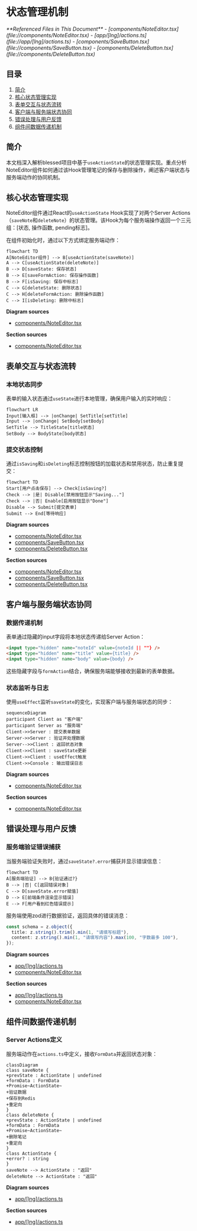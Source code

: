 # 状态管理机制

<cite>
**Referenced Files in This Document**  
- [components/NoteEditor.tsx](file://components/NoteEditor.tsx)
- [app/[lng]/actions.ts](file://app/[lng]/actions.ts)
- [components/SaveButton.tsx](file://components/SaveButton.tsx)
- [components/DeleteButton.tsx](file://components/DeleteButton.tsx)
</cite>

## 目录
1. [简介](#简介)
2. [核心状态管理实现](#核心状态管理实现)
3. [表单交互与状态流转](#表单交互与状态流转)
4. [客户端与服务端状态协同](#客户端与服务端状态协同)
5. [错误处理与用户反馈](#错误处理与用户反馈)
6. [组件间数据传递机制](#组件间数据传递机制)

## 简介
本文档深入解析blessed项目中基于`useActionState`的状态管理实现。重点分析NoteEditor组件如何通过该Hook管理笔记的保存与删除操作，阐述客户端状态与服务端动作的协同机制。

## 核心状态管理实现

NoteEditor组件通过React的`useActionState` Hook实现了对两个Server Actions（`saveNote`和`deleteNote`）的状态管理。该Hook为每个服务端操作返回一个三元组：[状态, 操作函数, pending标志]。

在组件初始化时，通过以下方式绑定服务端动作：

```mermaid
flowchart TD
A[NoteEditor组件] --> B[useActionState(saveNote)]
A --> C[useActionState(deleteNote)]
B --> D[saveState: 保存状态]
B --> E[saveFormAction: 保存操作函数]
B --> F[isSaving: 保存中标志]
C --> G[deleteState: 删除状态]
C --> H[deleteFormAction: 删除操作函数]
C --> I[isDeleting: 删除中标志]
```

**Diagram sources**  
- [components/NoteEditor.tsx](file://components/NoteEditor.tsx#L10-L20)

**Section sources**  
- [components/NoteEditor.tsx](file://components/NoteEditor.tsx#L10-L20)

## 表单交互与状态流转

### 本地状态同步
表单的输入状态通过`useState`进行本地管理，确保用户输入的实时响应：

```mermaid
flowchart LR
Input[输入框] --> |onChange| SetTitle[setTitle]
Input --> |onChange| SetBody[setBody]
SetTitle --> TitleState[title状态]
SetBody --> BodyState[body状态]
```

### 提交状态控制
通过`isSaving`和`isDeleting`标志控制按钮的加载状态和禁用状态，防止重复提交：

```mermaid
flowchart TD
Start[用户点击保存] --> Check[isSaving?]
Check --> |是| Disable[禁用按钮显示"Saving..."]
Check --> |否| Enable[启用按钮显示"Done"]
Disable --> Submit[提交表单]
Submit --> End[等待响应]
```

**Diagram sources**  
- [components/NoteEditor.tsx](file://components/NoteEditor.tsx#L22-L25)
- [components/SaveButton.tsx](file://components/SaveButton.tsx#L10-L20)
- [components/DeleteButton.tsx](file://components/DeleteButton.tsx#L10-L20)

**Section sources**  
- [components/NoteEditor.tsx](file://components/NoteEditor.tsx#L22-L25)
- [components/SaveButton.tsx](file://components/SaveButton.tsx#L1-L27)
- [components/DeleteButton.tsx](file://components/DeleteButton.tsx#L1-L26)

## 客户端与服务端状态协同

### 数据传递机制
表单通过隐藏的input字段将本地状态传递给Server Action：

```html
<input type="hidden" name="noteId" value={noteId || ""} />
<input type="hidden" name="title" value={title} />
<input type="hidden" name="body" value={body} />
```

这些隐藏字段与`formAction`结合，确保服务端能够接收到最新的表单数据。

### 状态监听与日志
使用`useEffect`监听`saveState`的变化，实现客户端与服务端状态的同步：

```mermaid
sequenceDiagram
participant Client as "客户端"
participant Server as "服务端"
Client->>Server : 提交表单数据
Server->>Server : 验证并处理数据
Server-->>Client : 返回状态对象
Client->>Client : saveState更新
Client->>Client : useEffect触发
Client->>Console : 输出错误日志
```

**Diagram sources**  
- [components/NoteEditor.tsx](file://components/NoteEditor.tsx#L26-L30)

**Section sources**  
- [components/NoteEditor.tsx](file://components/NoteEditor.tsx#L26-L30)

## 错误处理与用户反馈

### 服务端验证错误捕获
当服务端验证失败时，通过`saveState?.error`捕获并显示错误信息：

```mermaid
flowchart TD
A[服务端验证] --> B{验证通过?}
B --> |否| C[返回错误对象]
C --> D[saveState.error赋值]
D --> E[前端条件渲染显示错误]
E --> F[用户看到红色错误提示]
```

服务端使用zod进行数据验证，返回具体的错误消息：

```typescript
const schema = z.object({
  title: z.string().trim().min(1, "请填写标题"),
  content: z.string().min(1, "请填写内容").max(100, "字数最多 100"),
});
```

**Diagram sources**  
- [app/[lng]/actions.ts](file://app/[lng]/actions.ts#L12-L16)
- [components/NoteEditor.tsx](file://components/NoteEditor.tsx#L70-L75)

**Section sources**  
- [app/[lng]/actions.ts](file://app/[lng]/actions.ts#L12-L16)
- [components/NoteEditor.tsx](file://components/NoteEditor.tsx#L70-L75)

## 组件间数据传递机制

### Server Actions定义
服务端动作在`actions.ts`中定义，接收`FormData`并返回状态对象：

```mermaid
classDiagram
class saveNote {
+prevState : ActionState | undefined
+formData : FormData
+Promise~ActionState~
+验证数据
+保存到Redis
+重定向
}
class deleteNote {
+prevState : ActionState | undefined
+formData : FormData
+Promise~ActionState~
+删除笔记
+重定向
}
class ActionState {
+error? : string
}
saveNote --> ActionState : "返回"
deleteNote --> ActionState : "返回"
```

**Diagram sources**  
- [app/[lng]/actions.ts](file://app/[lng]/actions.ts#L18-L74)

**Section sources**  
- [app/[lng]/actions.ts](file://app/[lng]/actions.ts#L18-L74)